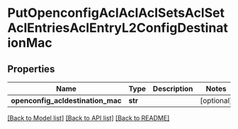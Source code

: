 # PutOpenconfigAclAclAclSetsAclSetAclEntriesAclEntryL2ConfigDestinationMac

## Properties
Name | Type | Description | Notes
------------ | ------------- | ------------- | -------------
**openconfig_acldestination_mac** | **str** |  | [optional] 

[[Back to Model list]](../README.md#documentation-for-models) [[Back to API list]](../README.md#documentation-for-api-endpoints) [[Back to README]](../README.md)


